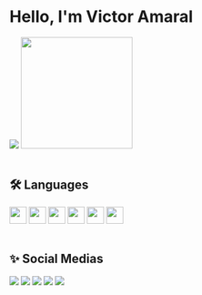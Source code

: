 # Hello, I'm Victor Amaral

<div>
  <img src="https://github-readme-stats.vercel.app/api?username=v1kill&show_icons=true&theme=dark">
  <img height=196em  src="https://github-readme-stats.vercel.app/api/top-langs/?username=v1kill&hide_progress=false&layout=compact&theme=dark">
</div>

<br>

## 🛠 Languages
<div>
  <img height=30 src="https://img.shields.io/badge/Django-092E20?style=for-the-badge&logo=django&logoColor=white"/>
  <img height=30 src="https://img.shields.io/badge/Python-3776AB?style=for-the-badge&logo=python&logoColor=white"/>
  <img height=30 src="https://img.shields.io/badge/MySQL-005C84?style=for-the-badge&logo=mysql&logoColor=white"/>
  <img height=30 src="https://img.shields.io/badge/JavaScript-F7DF1E?style=for-the-badge&logo=javascript&logoColor=black" />
  <img height=30 src="https://img.shields.io/badge/HTML5-E34F26?style=for-the-badge&logo=html5&logoColor=white"/>
  <img height=30 src="https://img.shields.io/badge/CSS3-1572B6?style=for-the-badge&logo=css3&logoColor=white"/>
</div>

<br>

## ✨ Social Medias
<div>
  <a><img src="https://img.shields.io/badge/LinkedIn-0077B5?style=for-the-badge&logo=linkedin&logoColor=white"></a>
  <a><img src="https://img.shields.io/badge/website-000000?style=for-the-badge&logo=About.me&logoColor=white"></a>
  <a><img src="https://img.shields.io/badge/Instagram-E4405F?style=for-the-badge&logo=instagram&logoColor=white"></a>
  <a><img src="https://img.shields.io/badge/YouTube-FF0000?style=for-the-badge&logo=youtube&logoColor=white"></a>
  <a><img src="https://img.shields.io/badge/Discord-7289DA?style=for-the-badge&logo=discord&logoColor=white"></a>
</div>


          
          
          
              
          
          
          
